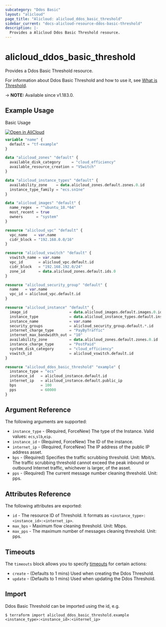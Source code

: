 ```yaml
---
subcategory: "Ddos Basic"
layout: "alicloud"
page_title: "Alicloud: alicloud_ddos_basic_threshold"
sidebar_current: "docs-alicloud-resource-ddos-basic-threshold"
description: |-
  Provides a Alicloud Ddos Basic Threshold resource.
---
```


# alicloud_ddos_basic_threshold

Provides a Ddos Basic Threshold resource.

For information about Ddos Basic Threshold and how to use it, see [What is Threshold](https://www.alibabacloud.com/help/en/ddos-protection/latest/describe-ip-ddosthreshold).

-> **NOTE:** Available since v1.183.0.

## Example Usage

Basic Usage

<div style="display: block;margin-bottom: 40px;"><div class="oics-button" style="float: right;position: absolute;margin-bottom: 10px;">
  <a href="https://api.aliyun.com/terraform?resource=alicloud_ddos_basic_threshold&exampleId=c3124a4b-1b51-c0a8-1814-d43395a0c3928862ecd8&activeTab=example&spm=docs.r.ddos_basic_threshold.0.c3124a4b1b&intl_lang=EN_US" target="_blank">
    <img alt="Open in AliCloud" src="https://img.alicdn.com/imgextra/i1/O1CN01hjjqXv1uYUlY56FyX_!!6000000006049-55-tps-254-36.svg" style="max-height: 44px; max-width: 100%;">
  </a>
</div></div>

```terraform
variable "name" {
  default = "tf-example"
}

data "alicloud_zones" "default" {
  available_disk_category     = "cloud_efficiency"
  available_resource_creation = "VSwitch"
}

data "alicloud_instance_types" "default" {
  availability_zone    = data.alicloud_zones.default.zones.0.id
  instance_type_family = "ecs.sn1ne"
}

data "alicloud_images" "default" {
  name_regex  = "^ubuntu_18.*64"
  most_recent = true
  owners      = "system"
}

resource "alicloud_vpc" "default" {
  vpc_name   = var.name
  cidr_block = "192.168.0.0/16"
}

resource "alicloud_vswitch" "default" {
  vswitch_name = var.name
  vpc_id       = alicloud_vpc.default.id
  cidr_block   = "192.168.192.0/24"
  zone_id      = data.alicloud_zones.default.ids.0
}

resource "alicloud_security_group" "default" {
  name   = var.name
  vpc_id = alicloud_vpc.default.id
}

resource "alicloud_instance" "default" {
  image_id                   = data.alicloud_images.default.images.0.id
  instance_type              = data.alicloud_instance_types.default.instance_types.0.id
  instance_name              = var.name
  security_groups            = alicloud_security_group.default.*.id
  internet_charge_type       = "PayByTraffic"
  internet_max_bandwidth_out = "10"
  availability_zone          = data.alicloud_zones.default.zones.0.id
  instance_charge_type       = "PostPaid"
  system_disk_category       = "cloud_efficiency"
  vswitch_id                 = alicloud_vswitch.default.id
}

resource "alicloud_ddos_basic_threshold" "example" {
  instance_type = "ecs"
  instance_id   = alicloud_instance.default.id
  internet_ip   = alicloud_instance.default.public_ip
  bps           = 100
  pps           = 60000
}
```

## Argument Reference

The following arguments are supported:

* `instance_type` - (Required, ForceNew) The type of the Instance. Valid values: `ecs`,`slb`,`eip`.
* `instance_id` - (Required, ForceNew) The ID of the instance.
* `internet_ip` - (Required, ForceNew) The IP address of the public IP address asset.
* `bps` - (Required) Specifies the traffic scrubbing threshold. Unit: Mbit/s. The traffic scrubbing threshold cannot exceed the peak inbound or outbound Internet traffic, whichever is larger, of the asset.
* `pps` - (Required) The current message number cleaning threshold. Unit: pps.

## Attributes Reference

The following attributes are exported:

* `id` - The resource ID of Threshold. It formats as `<instance_type>:<instance_id>:<internet_ip>`.
* `max_bps` - Maximum flow cleaning threshold. Unit: Mbps.
* `max_pps` - The maximum number of messages cleaning threshold. Unit: pps.

## Timeouts

The `timeouts` block allows you to specify [timeouts](https://developer.hashicorp.com/terraform/language/resources/syntax#operation-timeouts) for certain actions:

* `create` - (Defaults to 1 mins) Used when creating the Ddos Threshold.
* `update` - (Defaults to 1 mins) Used when updating the Ddos Threshold.

## Import

Ddos Basic Threshold can be imported using the id, e.g.

```shell
$ terraform import alicloud_ddos_basic_threshold.example <instance_type>:<instance_id>:<internet_ip>
```
